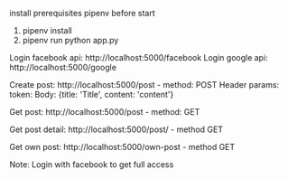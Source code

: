 install prerequisites pipenv before start

1. pipenv install
2. pipenv run python app.py


Login facebook api: http://localhost:5000/facebook
Login google api: http://localhost:5000/google

Create post: http://localhost:5000/post - method: POST
Header params: token: <token>
Body:
{title: 'Title', content: 'content'}

Get post: http://localhost:5000/post - method: GET

Get post detail: http://localhost:5000/post/<id> - method GET

Get own post: http://localhost:5000/own-post - method GET


Note: Login with facebook to get full access



